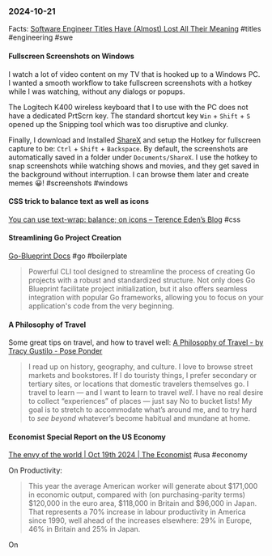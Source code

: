 ### 2024-10-21
Facts: [Software Engineer Titles Have (Almost) Lost All Their Meaning](https://www.trevorlasn.com/blog/software-engineer-titles-have-almost-lost-all-their-meaning) #titles #engineering #swe

#### Fullscreen Screenshots on Windows
I watch a lot of video content on my TV that is hooked up to a Windows PC. I wanted a smooth workflow to take fullscreen screenshots with a hotkey while I was watching, without any dialogs or popups.

The Logitech K400 wireless keyboard that I  to use with the PC  does not have a dedicated PrtScrn key. The standard shortcut key `Win` + `Shift` + `S` opened up the Snipping tool which was too disruptive and clunky.

Finally, I download and Installed [ShareX](https://getsharex.com/) and setup the Hotkey for fullscreen capture to be: `Ctrl` + `Shift` + `Backspace`. By default, the screenshots are automatically saved in a folder under `Documents/ShareX`. I  use the hotkey to snap screenshots while watching shows and movies, and they get saved in the background without interruption. I can browse them later and create memes 😀! #screenshots #windows

#### CSS trick to balance text as well as icons
[You can use text-wrap: balance; on icons – Terence Eden’s Blog](https://shkspr.mobi/blog/2024/10/you-can-use-text-wrap-balance-on-icons/) #css

#### Streamlining Go Project Creation
[Go-Blueprint Docs](https://docs.go-blueprint.dev/) #go #boilerplate

> Powerful CLI tool designed to streamline the process of creating Go projects with a robust and standardized structure. Not only does Go Blueprint facilitate project initialization, but it also offers seamless integration with popular Go frameworks, allowing you to focus on your application's code from the very beginning.

#### A Philosophy of Travel
Some great tips on travel, and how to travel well: [A Philosophy of Travel - by Tracy Gustilo - Pose Ponder](https://www.pondercraft.com/p/a-philosophy-of-travel)

> I read up on history, geography, and culture. I love to browse street markets and bookstores. If I do touristy things, I prefer secondary or tertiary sites, or locations that domestic travelers themselves go. I travel to learn — and I want to learn to travel _well_. I have no real desire to collect “experiences” of places — just say No to bucket lists! My goal is to stretch to accommodate what’s around me, and to try hard to _see_ _beyond_ whatever’s become habitual and mundane at home.

#### Economist Special Report on the US Economy
[The envy of the world | Oct 19th 2024 | The Economist](https://www.economist.com/special-report/2024-10-19) #usa #economy

On Productivity:

> This year the average American worker will generate about $171,000 in economic output, compared with (on purchasing-parity terms) $120,000 in the euro area, $118,000 in Britain and $96,000 in Japan. That represents a 70% increase in labour productivity in America since 1990, well ahead of the increases elsewhere: 29% in Europe, 46% in Britain and 25% in Japan.

On 